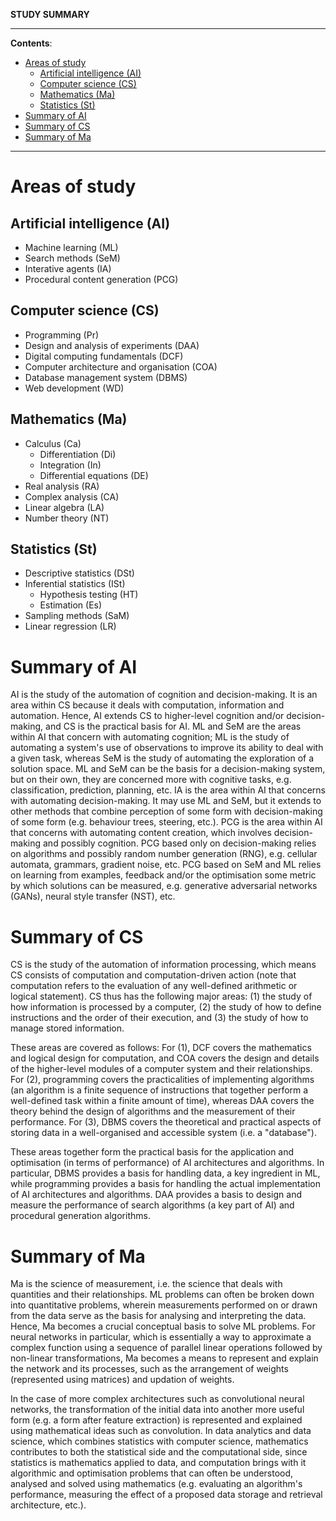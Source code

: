 **STUDY SUMMARY**

---

**Contents**:

- [Areas of study](#areas-of-study)
  - [Artificial intelligence (AI)](#artificial-intelligence-ai)
  - [Computer science (CS)](#computer-science-cs)
  - [Mathematics (Ma)](#mathematics-ma)
  - [Statistics (St)](#statistics-st)
- [Summary of AI](#summary-of-ai)
- [Summary of CS](#summary-of-cs)
- [Summary of Ma](#summary-of-ma)

---

# Areas of study
## Artificial intelligence (AI)

- Machine learning (ML)
- Search methods (SeM)
- Interative agents (IA)
- Procedural content generation (PCG)

## Computer science (CS)

- Programming (Pr)
- Design and analysis of experiments (DAA)
- Digital computing fundamentals (DCF)
- Computer architecture and organisation (COA)
- Database management system (DBMS)
- Web development (WD)

## Mathematics (Ma)

- Calculus (Ca)
    - Differentiation (Di)
    - Integration (In)
    - Differential equations (DE)
- Real analysis (RA)
- Complex analysis (CA)
- Linear algebra (LA)
- Number theory (NT)

## Statistics (St)

- Descriptive statistics (DSt)
- Inferential statistics (ISt)
    - Hypothesis testing (HT)
    - Estimation (Es)
- Sampling methods (SaM)
- Linear regression (LR)

# Summary of AI
AI is the study of the automation of cognition and decision-making. It is an area within CS because it deals with computation, information and automation. Hence, AI extends CS to higher-level cognition and/or decision-making, and CS is the practical basis for AI. ML and SeM are the areas within AI that concern with automating cognition; ML is the study of automating a system's use of observations to improve its ability to deal with a given task, whereas SeM is the study of automating the exploration of a solution space. ML and SeM can be the basis for a decision-making system, but on their own, they are concerned more with cognitive tasks, e.g. classification, prediction, planning, etc. IA is the area within AI that concerns with automating decision-making. It may use ML and SeM, but it extends to other methods that combine perception of some form with decision-making of some form (e.g. behaviour trees, steering, etc.). PCG is the area within AI that concerns with automating content creation, which involves decision-making and possibly cognition. PCG based only on decision-making relies on algorithms and possibly random number generation (RNG), e.g. cellular automata, grammars, gradient noise, etc. PCG based on SeM and ML relies on learning from examples, feedback and/or the optimisation some metric by which solutions can be measured, e.g. generative adversarial networks (GANs), neural style transfer (NST), etc.

# Summary of CS
CS is the study of the automation of information processing, which means CS consists of computation and computation-driven action (note that computation refers to the evaluation of any well-defined arithmetic or logical statement). CS thus has the following major areas: (1) the study of how information is processed by a computer, (2) the study of how to define instructions and the order of their execution, and (3) the study of how to manage stored information.

These areas are covered as follows: For (1), DCF covers the mathematics and logical design for computation, and COA covers the design and details of the higher-level modules of a computer system and their relationships. For (2), programming covers the practicalities of implementing algorithms (an algorithm is a finite sequence of instructions that together perform a well-defined task within a finite amount of time), whereas DAA covers the theory behind the design of algorithms and the measurement of their performance. For (3), DBMS covers the theoretical and practical aspects of storing data in a well-organised and accessible system (i.e. a "database").

These areas together form the practical basis for the application and optimisation (in terms of performance) of AI architectures and algorithms. In particular, DBMS provides a basis for handling data, a key ingredient in ML, while programming provides a basis for handling the actual implementation of AI architectures and algorithms. DAA provides a basis to design and measure the performance of search algorithms (a key part of AI) and procedural generation algorithms.

# Summary of Ma
Ma is the science of measurement, i.e. the science that deals with quantities and their relationships. ML problems can often be broken down into quantitative problems, wherein measurements performed on or drawn from the data serve as the basis for analysing and interpreting the data. Hence, Ma becomes a crucial conceptual basis to solve ML problems. For neural networks in particular, which is essentially a way to approximate a complex function using a sequence of parallel linear operations followed by non-linear transformations, Ma becomes a means to represent and explain the network and its processes, such as the arrangement of weights (represented using matrices) and updation of weights.

In the case of more complex architectures such as convolutional neural networks, the transformation of the initial data into another more useful form (e.g. a form after feature extraction) is represented and explained using mathematical ideas such as convolution. In data analytics and data science, which combines statistics with computer science, mathematics contributes to both the statistical side and the computational side, since statistics is mathematics applied to data, and computation brings with it algorithmic and optimisation problems that can often be understood, analysed and solved using mathematics (e.g. evaluating an algorithm's performance, measuring the effect of a proposed data storage and retrieval architecture, etc.).